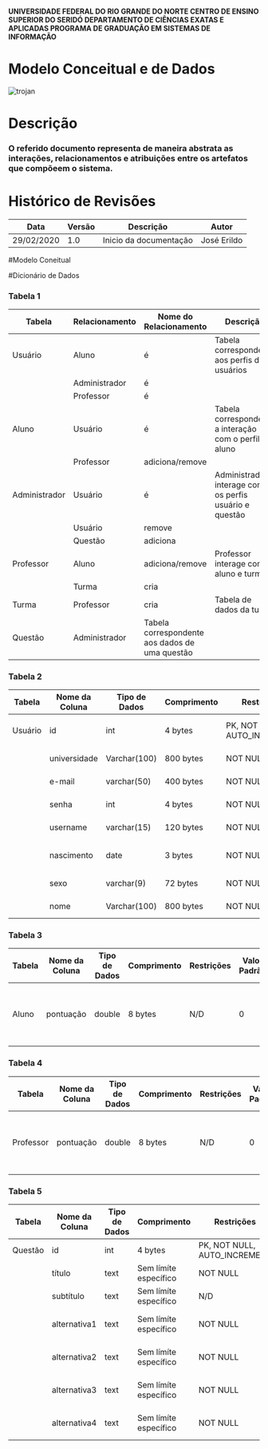 #### UNIVERSIDADE FEDERAL DO RIO GRANDE DO NORTE CENTRO DE ENSINO SUPERIOR DO SERIDÓ DEPARTAMENTO DE CIÊNCIAS EXATAS E APLICADAS PROGRAMA DE GRADUAÇÃO EM SISTEMAS DE INFORMAÇÃO

# Modelo Conceitual e de Dados
![trojan](https://user-images.githubusercontent.com/29488124/75595041-a8e70600-5a69-11ea-8285-30abaa72f7f2.png)


# Descrição
### O referido documento representa de maneira abstrata as interações, relacionamentos e atribuições entre os artefatos que compõeem o sistema.

# Histórico de Revisões

| Data | Versão | Descrição | Autor |
| ---- |---- | ---- | ---- |
|29/02/2020| 1.0 | Inicio da documentação | José Erildo |

#Modelo Coneitual

#Dicionário de Dados

### Tabela 1
| Tabela |	Relacionamento |	Nome do Relacionamento |	Descrição |
|--|--|--|--|
| Usuário|	Aluno | é |	Tabela correspondente aos perfis dos usuários |
|| Administrador|	é   
||	Professor|	é	
|Aluno	|Usuário	|é	|Tabela correspondente a interação com o perfil aluno|
||	Professor|	adiciona/remove|
|Administrador|	Usuário|	é	|Administrador  interage com os perfis usuário e questão|
|| Usuário	| remove	|
|| Questão	| adiciona |
|Professor	|Aluno	|adiciona/remove	|Professor interage com aluno e turma
||	Turma	|cria|	
|Turma	|Professor	|cria	|Tabela de dados da turma
|Questão	|Administrador		|Tabela correspondente aos dados de uma questão

### Tabela 2

| Tabela	| Nome da Coluna | Tipo de Dados	| Comprimento	| Restrições	| Valor Padrão |	Descrição |
|--|--|--|--|--|--|--|
| Usuário |	id	| int	| 4 bytes	| PK, NOT NULL, AUTO_INCREMENT|	N/D	| Nº  identificação do usuário|
||	universidade|	Varchar(100)|	800 bytes	| NOT NULL |	N/D	|Nome da universidade|
||	e-mail	| varchar(50)	| 400 bytes	| NOT NULL |	N/D	| Email do usuário|
||	senha	| int	| 4 bytes	| NOT NULL	| N/D	| Senha do usuário|
||	username | varchar(15) |	120 bytes	| NOT NULL	| N/D	| Login do usuário| 
||	nascimento	| date	| 3 bytes	| NOT NULL	| N/D	| Data de nascimento do usuário
||	sexo	| varchar(9)	| 72 bytes | NOT NULL	| N/D	| Gênero do usuário
||	nome	| Varchar(100) |	800 bytes	| NOT NULL | N/D	| Nome do usuário

### Tabela 3

|Tabela	| Nome da Coluna	| Tipo de Dados	| Comprimento	| Restrições | Valor Padrão	| Descrição|
|--|--|--|--|--|--|--|
|Aluno	|pontuação	|double	|8 bytes	|N/D	|0	|Total de pontos atingidos pelo usuário respondendo questões|

### Tabela 4

|Tabela	| Nome da Coluna	| Tipo de Dados	| Comprimento	| Restrições | Valor Padrão	| Descrição|
|--|--|--|--|--|--|--|
| Professor	| pontuação	| double	| 8 bytes	| N/D	| 0	| Total de pontos atingidos pelo usuário respondendo questões|

### Tabela 5

|Tabela	| Nome da Coluna	| Tipo de Dados	| Comprimento	| Restrições | Valor Padrão	| Descrição|
|--|--|--|--|--|--|--|
| Questão	| id	| int	| 4 bytes	| PK, NOT NULL, AUTO_INCREMENT	| N/D	| Identificador da questão |
|| título	| text	| Sem límíte específico	| NOT NULL	|N/D	|Título da questão
||subtítulo	|text	|Sem límíte específico	| N/D	| N/D	| Subtítulo da questão
||alternativa1	| text	| Sem límíte específico	| NOT NULL	| N/D	|Conteúdo da alternativa 1
||alternativa2	| text	| Sem límíte específico	| NOT NULL	| N/D	|Conteúdo da alternativa 2
||alternativa3	| text	| Sem límíte específico	| NOT NULL	| N/D	|Conteúdo da alternativa 3
||alternativa4	| text	| Sem límíte específico	| NOT NULL	| N/D	|Conteúdo da alternativa 4

